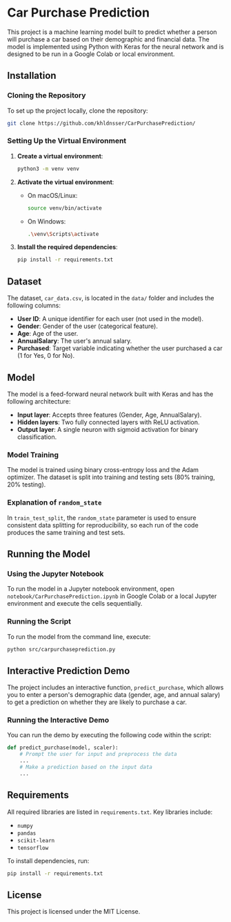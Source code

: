 
# Car Purchase Prediction

This project is a machine learning model built to predict whether a person will purchase a car based on their demographic and financial data. The model is implemented using Python with Keras for the neural network and is designed to be run in a Google Colab or local environment.


## Installation

### Cloning the Repository

To set up the project locally, clone the repository:

```bash
git clone https://github.com/khldnsser/CarPurchasePrediction/
```

### Setting Up the Virtual Environment

1. **Create a virtual environment**:

   ```bash
   python3 -m venv venv
   ```

2. **Activate the virtual environment**:
   - On macOS/Linux:

     ```bash
     source venv/bin/activate
     ```

   - On Windows:

     ```bash
     .\venv\Scripts\activate
     ```

3. **Install the required dependencies**:

   ```bash
   pip install -r requirements.txt
   ```

## Dataset

The dataset, `car_data.csv`, is located in the `data/` folder and includes the following columns:

- **User ID**: A unique identifier for each user (not used in the model).
- **Gender**: Gender of the user (categorical feature).
- **Age**: Age of the user.
- **AnnualSalary**: The user's annual salary.
- **Purchased**: Target variable indicating whether the user purchased a car (1 for Yes, 0 for No).

## Model

The model is a feed-forward neural network built with Keras and has the following architecture:

- **Input layer**: Accepts three features (Gender, Age, AnnualSalary).
- **Hidden layers**: Two fully connected layers with ReLU activation.
- **Output layer**: A single neuron with sigmoid activation for binary classification.

### Model Training

The model is trained using binary cross-entropy loss and the Adam optimizer. The dataset is split into training and testing sets (80% training, 20% testing).

### Explanation of `random_state`

In `train_test_split`, the `random_state` parameter is used to ensure consistent data splitting for reproducibility, so each run of the code produces the same training and test sets.

## Running the Model

### Using the Jupyter Notebook

To run the model in a Jupyter notebook environment, open `notebook/CarPurchasePrediction.ipynb` in Google Colab or a local Jupyter environment and execute the cells sequentially.

### Running the Script

To run the model from the command line, execute:

```bash
python src/carpurchaseprediction.py
```

## Interactive Prediction Demo

The project includes an interactive function, `predict_purchase`, which allows you to enter a person's demographic data (gender, age, and annual salary) to get a prediction on whether they are likely to purchase a car.

### Running the Interactive Demo

You can run the demo by executing the following code within the script:

```python
def predict_purchase(model, scaler):
    # Prompt the user for input and preprocess the data
    ...
    # Make a prediction based on the input data
    ...
```

## Requirements

All required libraries are listed in `requirements.txt`. Key libraries include:
- `numpy`
- `pandas`
- `scikit-learn`
- `tensorflow`

To install dependencies, run:

```bash
pip install -r requirements.txt
```

## License

This project is licensed under the MIT License.
